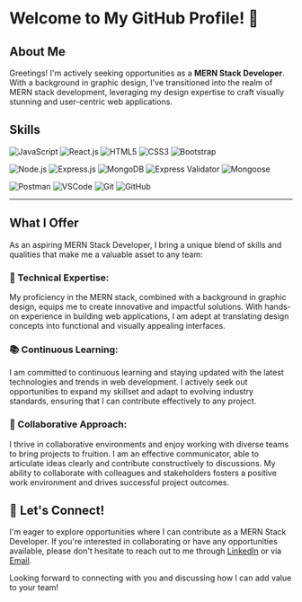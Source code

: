 # Welcome to My GitHub Profile! 🚀

## About Me

Greetings! I'm actively seeking opportunities as a **MERN Stack Developer**. With a background in graphic design, I've transitioned into the realm of MERN stack development, leveraging my design expertise to craft visually stunning and user-centric web applications.

## Skills


![JavaScript](https://img.shields.io/badge/-JavaScript-F7DF1E?logo=javascript&logoColor=black)
![React.js](https://img.shields.io/badge/-React.js-61DAFB?logo=react&logoColor=white)
![HTML5](https://img.shields.io/badge/-HTML5-E34F26?logo=html5&logoColor=white)
![CSS3](https://img.shields.io/badge/-CSS3-1572B6?logo=css3&logoColor=white)
![Bootstrap](https://img.shields.io/badge/-Bootstrap-563D7C?logo=bootstrap&logoColor=white)

![Node.js](https://img.shields.io/badge/-Node.js-339933?logo=node.js&logoColor=white)
![Express.js](https://img.shields.io/badge/-Express.js-000000?logo=express&logoColor=white)
![MongoDB](https://img.shields.io/badge/-MongoDB-47A248?logo=mongodb&logoColor=white)
![Express Validator](https://img.shields.io/badge/-Express%20Validator-000000?logo=node.js&logoColor=white)
![Mongoose](https://img.shields.io/badge/-Mongoose-47A248?logo=mongoose&logoColor=white)

![Postman](https://img.shields.io/badge/-Postman-FF6C37?logo=postman&logoColor=white)
![VSCode](https://img.shields.io/badge/-VSCode-007ACC?logo=visual-studio-code&logoColor=white)
![Git](https://img.shields.io/badge/-Git-F05032?logo=git&logoColor=white)
![GitHub](https://img.shields.io/badge/-GitHub-181717?logo=github&logoColor=white)

---

## What I Offer

As an aspiring MERN Stack Developer, I bring a unique blend of skills and qualities that make me a valuable asset to any team:

### 🚀 Technical Expertise:
My proficiency in the MERN stack, combined with a background in graphic design, equips me to create innovative and impactful solutions. With hands-on experience in building web applications, I am adept at translating design concepts into functional and visually appealing interfaces.

### 📚 Continuous Learning:
I am committed to continuous learning and staying updated with the latest technologies and trends in web development. I actively seek out opportunities to expand my skillset and adapt to evolving industry standards, ensuring that I can contribute effectively to any project.

### 👥 Collaborative Approach:
I thrive in collaborative environments and enjoy working with diverse teams to bring projects to fruition. I am an effective communicator, able to articulate ideas clearly and contribute constructively to discussions. My ability to collaborate with colleagues and stakeholders fosters a positive work environment and drives successful project outcomes.


## 💬 Let's Connect!

I'm eager to explore opportunities where I can contribute as a MERN Stack Developer. If you're interested in collaborating or have any opportunities available, please don't hesitate to reach out to me through [LinkedIn](https://www.linkedin.com/in/biswarupchatt/) or via [Email](mailto:chatterjeebiswarup61@gmail.com).

Looking forward to connecting with you and discussing how I can add value to your team!
